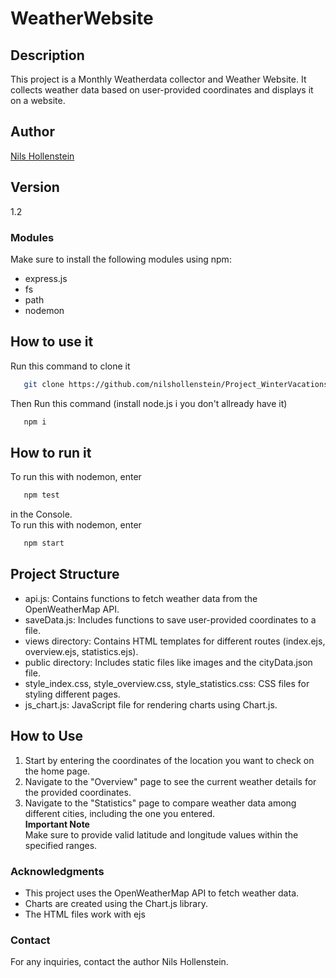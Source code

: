 # WeatherWebsite  
## Description  

This project is a Monthly Weatherdata collector and Weather Website. It collects weather data based on user-provided coordinates and displays it on a website.  

## Author  
[Nils Hollenstein](https://github.com/nilshollenstein)
## Version  
1.2  
### Modules  
Make sure to install the following modules using npm:  

- express.js
- fs
- path
- nodemon
## How to use it
Run this command to clone it
``` bash
   git clone https://github.com/nilshollenstein/Project_WinterVacations.git
 ```  
Then Run this command (install node.js i you don't allready have it)
``` bash
   npm i
 ```

## How to run it  
To run this with nodemon, enter  
``` bash
   npm test
 ```
in the Console.  
To run this with nodemon, enter  
``` bash
   npm start
 ``` 
## Project Structure  
- api.js: Contains functions to fetch weather data from the OpenWeatherMap API.  
- saveData.js: Includes functions to save user-provided coordinates to a file.  
- views directory: Contains HTML templates for different routes (index.ejs, overview.ejs, statistics.ejs).  
- public directory: Includes static files like images and the cityData.json file.  
- style_index.css, style_overview.css, style_statistics.css: CSS files for styling different pages.  
- js_chart.js: JavaScript file for rendering charts using Chart.js.  
## How to Use  
1. Start by entering the coordinates of the location you want to check on the home page.  
2. Navigate to the "Overview" page to see the current weather details for the provided coordinates.  
3. Navigate to the "Statistics" page to compare weather data among different cities, including the one you entered.    
**Important Note**  
Make sure to provide valid latitude and longitude values within the specified ranges.  
### Acknowledgments  
- This project uses the OpenWeatherMap API to fetch weather data.  
- Charts are created using the Chart.js library.
- The HTML files work with ejs
### Contact    
For any inquiries, contact the author Nils Hollenstein.  
